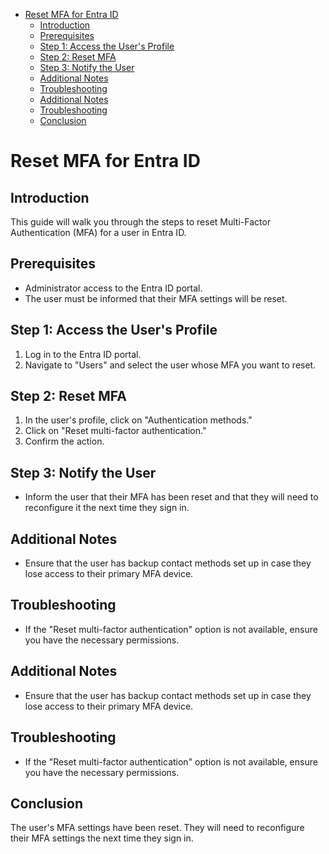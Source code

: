 

<!-- toc -->

- [Reset MFA for Entra ID](#reset-mfa-for-entra-id)
  * [Introduction](#introduction)
  * [Prerequisites](#prerequisites)
  * [Step 1: Access the User's Profile](#step-1-access-the-users-profile)
  * [Step 2: Reset MFA](#step-2-reset-mfa)
  * [Step 3: Notify the User](#step-3-notify-the-user)
  * [Additional Notes](#additional-notes)
  * [Troubleshooting](#troubleshooting)
  * [Additional Notes](#additional-notes-1)
  * [Troubleshooting](#troubleshooting-1)
  * [Conclusion](#conclusion)

<!-- tocstop -->

# Reset MFA for Entra ID

## Introduction
This guide will walk you through the steps to reset Multi-Factor Authentication (MFA) for a user in Entra ID.

## Prerequisites
- Administrator access to the Entra ID portal.
- The user must be informed that their MFA settings will be reset.

## Step 1: Access the User's Profile
1. Log in to the Entra ID portal.
2. Navigate to "Users" and select the user whose MFA you want to reset.

## Step 2: Reset MFA
1. In the user's profile, click on "Authentication methods."
2. Click on "Reset multi-factor authentication."
3. Confirm the action.

## Step 3: Notify the User
- Inform the user that their MFA has been reset and that they will need to reconfigure it the next time they sign in.

## Additional Notes
- Ensure that the user has backup contact methods set up in case they lose access to their primary MFA device.

## Troubleshooting
- If the "Reset multi-factor authentication" option is not available, ensure you have the necessary permissions.

## Additional Notes
- Ensure that the user has backup contact methods set up in case they lose access to their primary MFA device.

## Troubleshooting
- If the "Reset multi-factor authentication" option is not available, ensure you have the necessary permissions.

## Conclusion
The user's MFA settings have been reset. They will need to reconfigure their MFA settings the next time they sign in.
